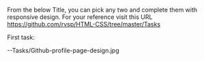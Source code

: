 From the below Title, you can pick any two and complete them with responsive design. 
For your reference visit this URL https://github.com/rvsp/HTML-CSS/tree/master/Tasks

First task:

--Tasks/Github-profile-page-design.jpg